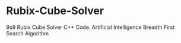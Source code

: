 # Rubix-Cube-Solver
9x9 Rubix Cube Solver C++ Code.
Artificial Intelligence 
Breadth First Search Algorithm
